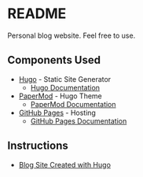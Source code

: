 # README
Personal blog website. Feel free to use.

## Components Used
- [Hugo](https://gohugo.io) - Static Site Generator
  - [Hugo Documentation](https://gohugo.io/documentation/)
- [PaperMod](https://adityatelange.github.io/hugo-PaperMod/) - Hugo Theme
  - [PaperMod Documentation](https://github.com/adityatelange/hugo-PaperMod/wiki/)
- [GitHub Pages](https://pages.github.com) - Hosting
  - [GitHub Pages Documentation](https://docs.github.com/en/pages)

## Instructions
- [Blog Site Created with Hugo ](https://blog.raymonhardy.com/posts/blog_site_created/)